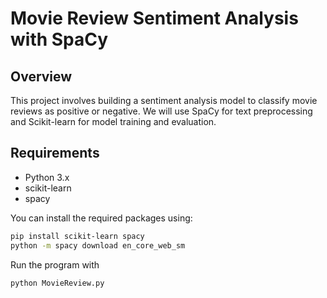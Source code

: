 # Movie Review Sentiment Analysis with SpaCy

## Overview

This project involves building a sentiment analysis model to classify movie reviews as positive or negative. We will use SpaCy for text preprocessing and Scikit-learn for model training and evaluation.

## Requirements

- Python 3.x
- scikit-learn
- spacy

You can install the required packages using:

```bash
pip install scikit-learn spacy
python -m spacy download en_core_web_sm
```

Run the program with 
```bash
python MovieReview.py
```
